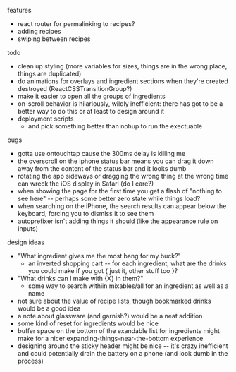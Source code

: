 features
- react router for permalinking to recipes?
- adding recipes
- swiping between recipes

todo
- clean up styling (more variables for sizes, things are in the wrong place, things are duplicated)
- do animations for overlays and ingredient sections when they're created destroyed (ReactCSSTransitionGroup?)
- make it easier to open all the groups of ingredients
- on-scroll behavior is hilariously, wildly inefficient: there has got to be a better way to do this or at least to design around it
- deployment scripts
  - and pick something better than nohup to run the exectuable

bugs
- gotta use ontouchtap cause the 300ms delay is killing me
- the overscroll on the iphone status bar means you can drag it down away from the content of the status bar and it looks dumb
- rotating the app sideways or dragging the wrong thing at the wrong time can wreck the iOS display in Safari (do I care?)
- when showing the page for the first time you get a flash of "nothing to see here" -- perhaps some better zero state while things load?
- when searching on the iPhone, the search results can appear below the keyboard, forcing you to dismiss it to see them
- autoprefixer isn't adding things it should (like the appearance rule on inputs)

design ideas
- "What ingredient gives me the most bang for my buck?"
  - an inverted shopping cart -- for each ingredient, what are the drinks you could make if you got { just it, other stuff too }?
- "What drinks can I make with {X} in them?"
  - some way to search withiin mixables/all for an ingredient as well as a name
- not sure about the value of recipe lists, though bookmarked drinks would be a good idea
- a note about glassware (and garnish?) would be a neat addition
- some kind of reset for ingredients would be nice
- buffer space on the bottom of the exandable list for ingredients might make for a nicer expanding-things-near-the-bottom experience
- designing around the sticky header might be nice -- it's crazy inefficient and could potentially drain the battery on a phone (and look dumb in the process)

